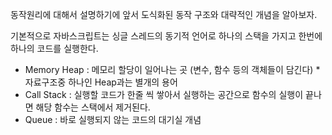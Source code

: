 동작원리에 대해서 설명하기에 앞서 도식화된 동작 구조와 대략적인 개념을 알아보자.

기본적으로 자바스크립트는 싱글 스레드의 동기적 언어로 하나의 스택을 가지고 한번에 하나의 코드를 실행한다.
- Memory Heap : 메모리 할당이 일어나는 곳 (변수, 함수 등의 객체들이 담긴다)
  \* 자료구조중 하나인 Heap과는 별개의 용어
- Call Stack : 실행할 코드가 한줄 씩 쌓아서 실행하는 공간으로 함수의 실행이 끝나면 해당 함수는 스택에서 제거된다.
- Queue : 바로 실행되지 않는 코드의 대기실 개념